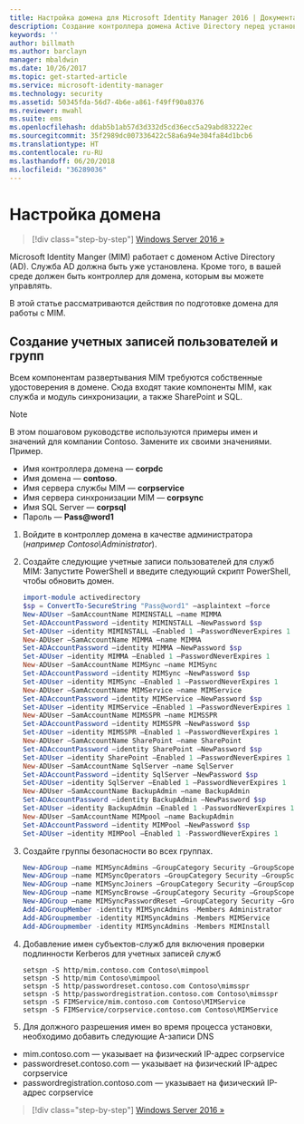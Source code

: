 ```yaml
---
title: Настройка домена для Microsoft Identity Manager 2016 | Документация Майкрософт
description: Создание контроллера домена Active Directory перед установкой MIM 2016
keywords: ''
author: billmath
ms.author: barclayn
manager: mbaldwin
ms.date: 10/26/2017
ms.topic: get-started-article
ms.service: microsoft-identity-manager
ms.technology: security
ms.assetid: 50345fda-56d7-4b6e-a861-f49ff90a8376
ms.reviewer: mwahl
ms.suite: ems
ms.openlocfilehash: ddab5b1ab57d3d332d5cd36ecc5a29abd83222ec
ms.sourcegitcommit: 35f2989dc007336422c58a6a94e304fa84d1bcb6
ms.translationtype: HT
ms.contentlocale: ru-RU
ms.lasthandoff: 06/20/2018
ms.locfileid: "36289036"
---
```

# <a name="set-up-a-domain"></a>Настройка домена

> [!div class="step-by-step"]
> [Windows Server 2016 »](prepare-server-ws2016.md)

Microsoft Identity Manger (MIM) работает с доменом Active Directory (AD). Служба AD должна быть уже установлена. Кроме того, в вашей среде должен быть контроллер для домена, которым вы можете управлять.

В этой статье рассматриваются действия по подготовке домена для работы с MIM.

## <a name="create-user-accounts-and-groups"></a>Создание учетных записей пользователей и групп

Всем компонентам развертывания MIM требуются собственные удостоверения в домене. Сюда входят такие компоненты MIM, как служба и модуль синхронизации, а также SharePoint и SQL.

> [!NOTE]
> В этом пошаговом руководстве используются примеры имен и значений для компании Contoso. Замените их своими значениями. Пример.
> - Имя контроллера домена — **corpdc**
> - Имя домена — **contoso**.
> - Имя сервера службы MIM — **corpservice**
> - Имя сервера синхронизации MIM — **corpsync**
> - Имя SQL Server — **corpsql**
> - Пароль — <strong>Pass@word1</strong>

1. Войдите в контроллер домена в качестве администратора (*например Contoso\Administrator*).

2. Создайте следующие учетные записи пользователей для служб MIM: Запустите PowerShell и введите следующий скрипт PowerShell, чтобы обновить домен.

    ```PowerShell
    import-module activedirectory
    $sp = ConvertTo-SecureString "Pass@word1" –asplaintext –force
    New-ADUser –SamAccountName MIMINSTALL –name MIMMA
    Set-ADAccountPassword –identity MIMINSTALL –NewPassword $sp
    Set-ADUser –identity MIMINSTALL –Enabled 1 –PasswordNeverExpires 1
    New-ADUser –SamAccountName MIMMA –name MIMMA
    Set-ADAccountPassword –identity MIMMA –NewPassword $sp
    Set-ADUser –identity MIMMA –Enabled 1 –PasswordNeverExpires 1
    New-ADUser –SamAccountName MIMSync –name MIMSync
    Set-ADAccountPassword –identity MIMSync –NewPassword $sp
    Set-ADUser –identity MIMSync –Enabled 1 –PasswordNeverExpires 1
    New-ADUser –SamAccountName MIMService –name MIMService
    Set-ADAccountPassword –identity MIMService –NewPassword $sp
    Set-ADUser –identity MIMService –Enabled 1 –PasswordNeverExpires 1
    New-ADUser –SamAccountName MIMSSPR –name MIMSSPR
    Set-ADAccountPassword –identity MIMSSPR –NewPassword $sp
    Set-ADUser –identity MIMSSPR –Enabled 1 –PasswordNeverExpires 1
    New-ADUser –SamAccountName SharePoint –name SharePoint
    Set-ADAccountPassword –identity SharePoint –NewPassword $sp
    Set-ADUser –identity SharePoint –Enabled 1 –PasswordNeverExpires 1
    New-ADUser –SamAccountName SqlServer –name SqlServer
    Set-ADAccountPassword –identity SqlServer –NewPassword $sp
    Set-ADUser –identity SqlServer –Enabled 1 –PasswordNeverExpires 1
    New-ADUser –SamAccountName BackupAdmin –name BackupAdmin
    Set-ADAccountPassword –identity BackupAdmin –NewPassword $sp
    Set-ADUser –identity BackupAdmin –Enabled 1 -PasswordNeverExpires 1
    New-ADUser –SamAccountName MIMpool –name BackupAdmin
    Set-ADAccountPassword –identity MIMPool –NewPassword $sp
    Set-ADUser –identity MIMPool –Enabled 1 -PasswordNeverExpires 1
    ```

3.  Создайте группы безопасности во всех группах.

    ```PowerShell
    New-ADGroup –name MIMSyncAdmins –GroupCategory Security –GroupScope Global –SamAccountName MIMSyncAdmins
    New-ADGroup –name MIMSyncOperators –GroupCategory Security –GroupScope Global –SamAccountName MIMSyncOperators
    New-ADGroup –name MIMSyncJoiners –GroupCategory Security –GroupScope Global –SamAccountName MIMSyncJoiners
    New-ADGroup –name MIMSyncBrowse –GroupCategory Security –GroupScope Global –SamAccountName MIMSyncBrowse
    New-ADGroup –name MIMSyncPasswordReset –GroupCategory Security –GroupScope Global –SamAccountName MIMSyncPasswordReset
    Add-ADGroupMember -identity MIMSyncAdmins -Members Administrator
    Add-ADGroupmember -identity MIMSyncAdmins -Members MIMService
    Add-ADGroupmember -identity MIMSyncAdmins -Members MIMInstall
    ```

4.  Добавление имен субъектов-служб для включения проверки подлинности Kerberos для учетных записей служб

    ```CMD
    setspn -S http/mim.contoso.com Contoso\mimpool
    setspn -S http/mim Contoso\mimpool
    setspn -S http/passwordreset.contoso.com Contoso\mimsspr
    setspn -S http/passwordregistration.contoso.com Contoso\mimsspr
    setspn -S FIMService/mim.contoso.com Contoso\MIMService
    setspn -S FIMService/corpservice.contoso.com Contoso\MIMService
    ```
5.  Для должного разрешения имен во время процесса установки, необходимо добавить следующие A-записи DNS

- mim.contoso.com — указывает на физический IP-адрес corpservice
- passwordreset.contoso.com — указывает на физический IP-адрес corpservice
- passwordregistration.contoso.com — указывает на физический IP-адрес corpservice

> [!div class="step-by-step"]
> [Windows Server 2016 »](prepare-server-ws2016.md)
